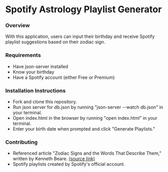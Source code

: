 # Spotify Astrology Playlist Generator

### Overview
With this application, users can input their birthday and receive Spotify playlist suggestions based on their zodiac sign.

### Requirements
* Have json-server installed
* Know your birthday
* Have a Spotify account (either Free or Premium)

### Installation Instructions
* Fork and clone this repository.
* Run json server for db.json by running "json-server --watch db.json" in your terminal.
* Open index.html in the browser by running "open index.html" in your terminal.
* Enter your birth date when prompted and click "Generate Playlists."

### Contributing
* Referenced article "Zodiac Signs and the Words That Describe Them," written by Kenneth Beare. [(source link)](https://www.thoughtco.com/zodiac-personality-4122956)
* Spotify playlists created by Spotify's official account.